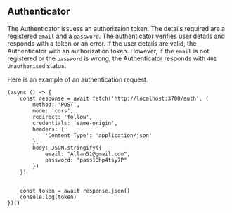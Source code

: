 ## Authenticator

The Authenticator issuess an authorizaion token. The details required are a registered `email` and a `password`. The authenticator verifies user details and responds with a token or an error. If the user details are valid, the Authenticator with an authorization token.  However, if the `email` is not registered or the `password` is wrong, the Authenticator responds with `401 Unauthorised` status.

Here is an example of an authentication request.

```
(async () => {
    const response = await fetch('http://localhost:3700/auth', {
        method: 'POST',
        mode: 'cors',
        redirect: 'follow',
        credentials: 'same-origin',
        headers: {
            'Content-Type': 'application/json'
        },
        body: JSON.stringify({
            email: "Allan51@gmail.com",
            password: "pass18hp4tsy7P"
        })
    })

    
    const token = await response.json()
    console.log(token)
})()
```
